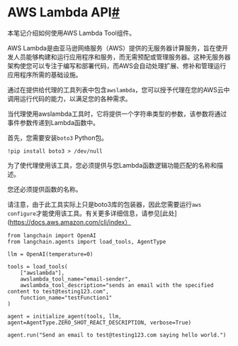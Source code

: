 

AWS Lambda API[#](#aws-lambda-api "本标题的永久链接")
=============================================

本笔记介绍如何使用AWS Lambda Tool组件。

AWS Lambda是由亚马逊网络服务（AWS）提供的无服务器计算服务，旨在使开发人员能够构建和运行应用程序和服务，而无需预配或管理服务器。这种无服务器架构使您可以专注于编写和部署代码，而AWS会自动处理扩展、修补和管理运行应用程序所需的基础设施。

通过在提供给代理的工具列表中包含`awslambda`，您可以授予代理在您的AWS云中调用运行代码的能力，以满足您的各种需求。

当代理使用awslambda工具时，它将提供一个字符串类型的参数，该参数将通过事件参数传递到Lambda函数中。

首先，您需要安装`boto3` Python包。

```
!pip install boto3 > /dev/null

```

为了使代理使用该工具，您必须提供与您Lambda函数逻辑功能匹配的名称和描述。

您还必须提供函数的名称。

请注意，由于此工具实际上只是boto3库的包装器，因此您需要运行`aws configure`才能使用该工具。有关更多详细信息，请参见[此处](https://docs.aws.amazon.com/cli/index）

```
from langchain import OpenAI
from langchain.agents import load_tools, AgentType

llm = OpenAI(temperature=0)

tools = load_tools(
    ["awslambda"],
    awslambda_tool_name="email-sender",
    awslambda_tool_description="sends an email with the specified content to test@testing123.com",
    function_name="testFunction1"
)

agent = initialize_agent(tools, llm, agent=AgentType.ZERO_SHOT_REACT_DESCRIPTION, verbose=True)

agent.run("Send an email to test@testing123.com saying hello world.")

```

